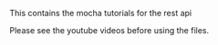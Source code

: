 This contains the mocha tutorials for the rest api

Please see the youtube videos before using the files.


